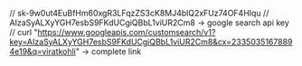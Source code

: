 // sk-9w0ut4EuBfHm60xgR3LFqzZS3cK8MJ4blQ2xFUz74OF4HIqu
// AIzaSyALXyYGH7esbS9FKdUCgiQBbL1viUR2Cm8 -> google search api key
// curl "https://www.googleapis.com/customsearch/v1?key=AIzaSyALXyYGH7esbS9FKdUCgiQBbL1viUR2Cm8&cx=23350351678894e19&q=viratkohli" -> complete link